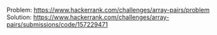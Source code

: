 
Problem: https://www.hackerrank.com/challenges/array-pairs/problem  
Solution: https://www.hackerrank.com/challenges/array-pairs/submissions/code/157229471